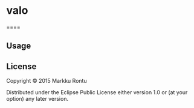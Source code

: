 # valo
====

## Usage

## License

Copyright © 2015 Markku Rontu

Distributed under the Eclipse Public License either version 1.0 or (at
your option) any later version.
